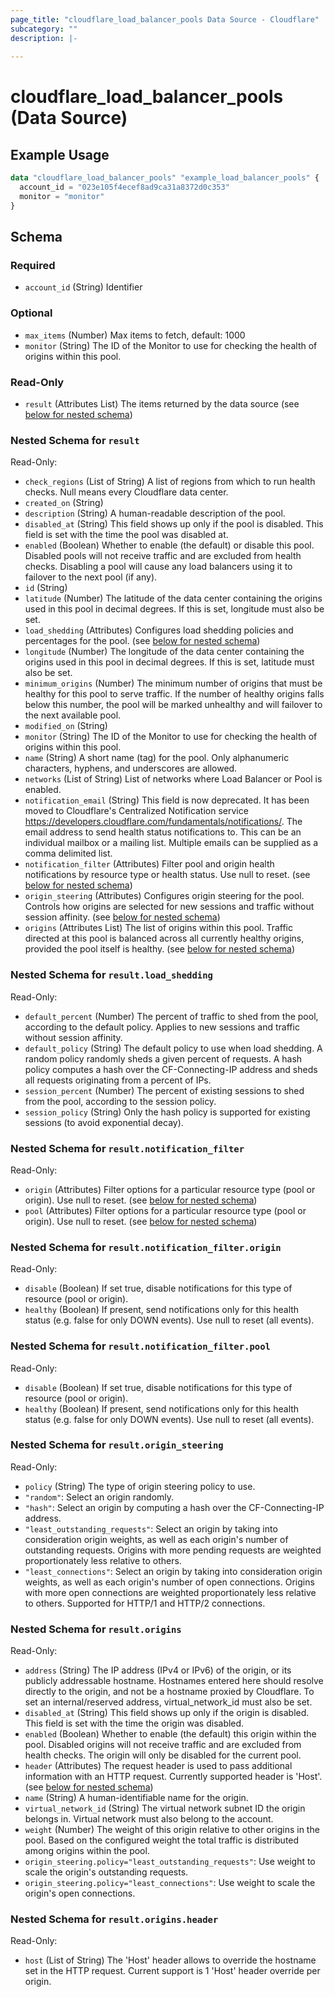 ```yaml
---
page_title: "cloudflare_load_balancer_pools Data Source - Cloudflare"
subcategory: ""
description: |-
  
---
```


# cloudflare_load_balancer_pools (Data Source)



## Example Usage

```terraform
data "cloudflare_load_balancer_pools" "example_load_balancer_pools" {
  account_id = "023e105f4ecef8ad9ca31a8372d0c353"
  monitor = "monitor"
}
```

<!-- schema generated by tfplugindocs -->
## Schema

### Required

- `account_id` (String) Identifier

### Optional

- `max_items` (Number) Max items to fetch, default: 1000
- `monitor` (String) The ID of the Monitor to use for checking the health of origins within this pool.

### Read-Only

- `result` (Attributes List) The items returned by the data source (see [below for nested schema](#nestedatt--result))

<a id="nestedatt--result"></a>
### Nested Schema for `result`

Read-Only:

- `check_regions` (List of String) A list of regions from which to run health checks. Null means every Cloudflare data center.
- `created_on` (String)
- `description` (String) A human-readable description of the pool.
- `disabled_at` (String) This field shows up only if the pool is disabled. This field is set with the time the pool was disabled at.
- `enabled` (Boolean) Whether to enable (the default) or disable this pool. Disabled pools will not receive traffic and are excluded from health checks. Disabling a pool will cause any load balancers using it to failover to the next pool (if any).
- `id` (String)
- `latitude` (Number) The latitude of the data center containing the origins used in this pool in decimal degrees. If this is set, longitude must also be set.
- `load_shedding` (Attributes) Configures load shedding policies and percentages for the pool. (see [below for nested schema](#nestedatt--result--load_shedding))
- `longitude` (Number) The longitude of the data center containing the origins used in this pool in decimal degrees. If this is set, latitude must also be set.
- `minimum_origins` (Number) The minimum number of origins that must be healthy for this pool to serve traffic. If the number of healthy origins falls below this number, the pool will be marked unhealthy and will failover to the next available pool.
- `modified_on` (String)
- `monitor` (String) The ID of the Monitor to use for checking the health of origins within this pool.
- `name` (String) A short name (tag) for the pool. Only alphanumeric characters, hyphens, and underscores are allowed.
- `networks` (List of String) List of networks where Load Balancer or Pool is enabled.
- `notification_email` (String) This field is now deprecated. It has been moved to Cloudflare's Centralized Notification service https://developers.cloudflare.com/fundamentals/notifications/. The email address to send health status notifications to. This can be an individual mailbox or a mailing list. Multiple emails can be supplied as a comma delimited list.
- `notification_filter` (Attributes) Filter pool and origin health notifications by resource type or health status. Use null to reset. (see [below for nested schema](#nestedatt--result--notification_filter))
- `origin_steering` (Attributes) Configures origin steering for the pool. Controls how origins are selected for new sessions and traffic without session affinity. (see [below for nested schema](#nestedatt--result--origin_steering))
- `origins` (Attributes List) The list of origins within this pool. Traffic directed at this pool is balanced across all currently healthy origins, provided the pool itself is healthy. (see [below for nested schema](#nestedatt--result--origins))

<a id="nestedatt--result--load_shedding"></a>
### Nested Schema for `result.load_shedding`

Read-Only:

- `default_percent` (Number) The percent of traffic to shed from the pool, according to the default policy. Applies to new sessions and traffic without session affinity.
- `default_policy` (String) The default policy to use when load shedding. A random policy randomly sheds a given percent of requests. A hash policy computes a hash over the CF-Connecting-IP address and sheds all requests originating from a percent of IPs.
- `session_percent` (Number) The percent of existing sessions to shed from the pool, according to the session policy.
- `session_policy` (String) Only the hash policy is supported for existing sessions (to avoid exponential decay).


<a id="nestedatt--result--notification_filter"></a>
### Nested Schema for `result.notification_filter`

Read-Only:

- `origin` (Attributes) Filter options for a particular resource type (pool or origin). Use null to reset. (see [below for nested schema](#nestedatt--result--notification_filter--origin))
- `pool` (Attributes) Filter options for a particular resource type (pool or origin). Use null to reset. (see [below for nested schema](#nestedatt--result--notification_filter--pool))

<a id="nestedatt--result--notification_filter--origin"></a>
### Nested Schema for `result.notification_filter.origin`

Read-Only:

- `disable` (Boolean) If set true, disable notifications for this type of resource (pool or origin).
- `healthy` (Boolean) If present, send notifications only for this health status (e.g. false for only DOWN events). Use null to reset (all events).


<a id="nestedatt--result--notification_filter--pool"></a>
### Nested Schema for `result.notification_filter.pool`

Read-Only:

- `disable` (Boolean) If set true, disable notifications for this type of resource (pool or origin).
- `healthy` (Boolean) If present, send notifications only for this health status (e.g. false for only DOWN events). Use null to reset (all events).



<a id="nestedatt--result--origin_steering"></a>
### Nested Schema for `result.origin_steering`

Read-Only:

- `policy` (String) The type of origin steering policy to use.
- `"random"`: Select an origin randomly.
- `"hash"`: Select an origin by computing a hash over the CF-Connecting-IP address.
- `"least_outstanding_requests"`: Select an origin by taking into consideration origin weights, as well as each origin's number of outstanding requests. Origins with more pending requests are weighted proportionately less relative to others.
- `"least_connections"`: Select an origin by taking into consideration origin weights, as well as each origin's number of open connections. Origins with more open connections are weighted proportionately less relative to others. Supported for HTTP/1 and HTTP/2 connections.


<a id="nestedatt--result--origins"></a>
### Nested Schema for `result.origins`

Read-Only:

- `address` (String) The IP address (IPv4 or IPv6) of the origin, or its publicly addressable hostname. Hostnames entered here should resolve directly to the origin, and not be a hostname proxied by Cloudflare. To set an internal/reserved address, virtual_network_id must also be set.
- `disabled_at` (String) This field shows up only if the origin is disabled. This field is set with the time the origin was disabled.
- `enabled` (Boolean) Whether to enable (the default) this origin within the pool. Disabled origins will not receive traffic and are excluded from health checks. The origin will only be disabled for the current pool.
- `header` (Attributes) The request header is used to pass additional information with an HTTP request. Currently supported header is 'Host'. (see [below for nested schema](#nestedatt--result--origins--header))
- `name` (String) A human-identifiable name for the origin.
- `virtual_network_id` (String) The virtual network subnet ID the origin belongs in. Virtual network must also belong to the account.
- `weight` (Number) The weight of this origin relative to other origins in the pool. Based on the configured weight the total traffic is distributed among origins within the pool.
- `origin_steering.policy="least_outstanding_requests"`: Use weight to scale the origin's outstanding requests.
- `origin_steering.policy="least_connections"`: Use weight to scale the origin's open connections.

<a id="nestedatt--result--origins--header"></a>
### Nested Schema for `result.origins.header`

Read-Only:

- `host` (List of String) The 'Host' header allows to override the hostname set in the HTTP request. Current support is 1 'Host' header override per origin.


